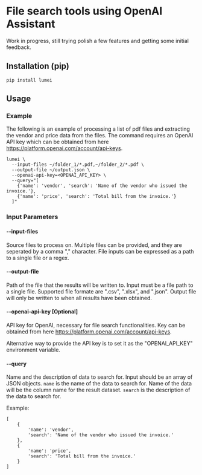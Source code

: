 File search tools using OpenAI Assistant
===========================

Work in progress, still trying polish a few features and getting some initial feedback.

## Installation (pip)

    pip install lumei

## Usage

### Example

The following is an example of processing a list of pdf files and extracting the vendor and price data from the files.
The command requires an OpenAI API key which can be obtained from here https://platform.openai.com/account/api-keys.

```
lumei \
  --input-files ~/folder_1/*.pdf,~/folder_2/*.pdf \
  --output-file ~/output.json \
  --openai-api-key=<OPENAI_API_KEY> \
  --query="[
  	{'name': 'vendor', 'search': 'Name of the vendor who issued the invoice.'}, 
  	{'name': 'price', 'search': 'Total bill from the invoice.'}
  ]"
```

### Input Parameters

#### --input-files

Source files to process on. 
Multiple files can be provided, and they are seperated by a comma "," character. 
File inputs can be expressed as a path to a single file or a regex.

#### --output-file

Path of the file that the results will be written to.
Input must be a file path to a single file.
Supported file formate are ".csv", ".xlsx", and ".json".
Output file will only be written to when all results have been obtained.

#### --openai-api-key [Optional]

API key for OpenAI, necessary for file search functionalities. 
Key can be obtained from here https://platform.openai.com/account/api-keys.

Alternative way to provide the API key is to set it as the "OPENAI_API_KEY" environment variable.

#### --query

Name and the description of data to search for.
Input should be an array of JSON objects.
`name` is the name of the data to search for. Name of the data will be the column name for the result dataset.
`search` is the description of the data to search for.

Example:
```
[
    {
        'name': 'vendor', 
        'search': 'Name of the vendor who issued the invoice.'
    }, 
    {
        'name': 'price', 
        'search': 'Total bill from the invoice.'
    }
]
```
